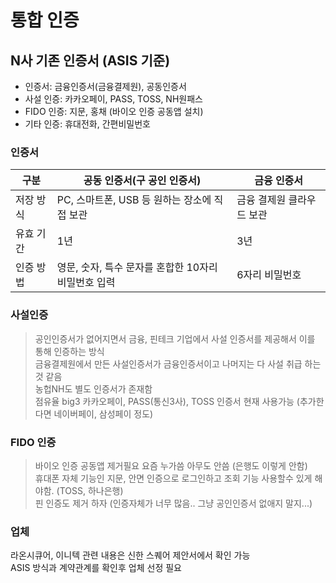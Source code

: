 # 통합 인증

## N사 기존 인증서 (ASIS 기준)
- 인증서: 금융인증서(금융결제원), 공동인증서
- 사설 인증: 카카오페이, PASS, TOSS, NH원패스
- FIDO 인증: 지문, 홍채 (바이오 인증 공동앱 설치)
- 기타 인증: 휴대전화, 간편비밀번호


### 인증서  
|구분|공동 인증서(구 공인 인증서)|금융 인증서|
| --| --| --|
|저장 방식|PC, 스마트폰, USB 등 원하는 장소에 직접 보관|금융 결제원 클라우드 보관|
|유효 기간|1년|3년|
|인증 방법|영문, 숫자, 특수 문자를 혼합한 10자리 비밀번호 입력|6자리 비밀번호|


### 사설인증 
> 공인인증서가 없어지면서 금융, 핀테크 기업에서 사설 인증서를 제공해서 이를 통해 인증하는 방식  
> 금융결제원에서 만든 사설인증서가 금융인증서이고 나머지는 다 사설 취급 하는 것 같음  
> 농헙NH도 별도 인증서가 존재함  
> 점유율 big3 카카오페이, PASS(통신3사), TOSS 인증서 현재 사용가능 (추가한다면 네이버페이, 삼성페이 정도)  

### FIDO 인증
> 바이오 인증 공동앱 제거필요 요즘 누가씀 아무도 안씀 (은행도 이렇게 안함)   
> 휴대폰 자체 기능인 지문, 안면 인증으로 로그인하고 조회 기능 사용할수 있게 해야함. (TOSS, 하나은행)   
> 핀 인증도 제거 하자 (인증자체가 너무 많음.. 그냥 공인인증서 없애지 말지...)    

### 업체 
라온시큐어, 이니텍 관련 내용은 신한 스퀘어 제안서에서 확인 가능   
ASIS 방식과 계약관계를 확인후 업체 선정 필요
